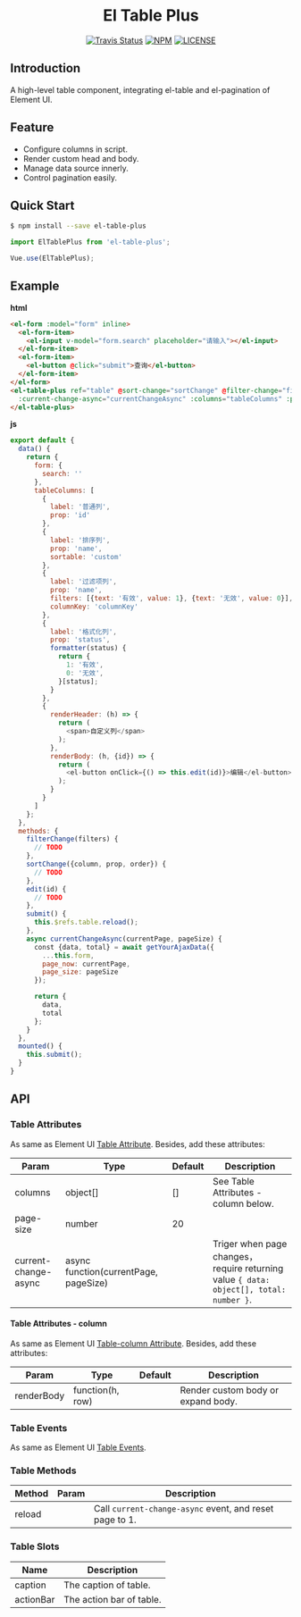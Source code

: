 <h1 align="center">El Table Plus</h1>

<p align="center">
  <a href="https://travis-ci.org/chikara-chan/el-table-plus"><img alt="Travis Status" src="https://img.shields.io/travis/chikara-chan/el-table-plus/master.svg"></a>
  <a href="https://www.npmjs.com/package/el-table-plus"><img alt="NPM" src="https://img.shields.io/npm/v/el-table-plus.svg"></a>
  <a href="https://github.com/chikara-chan/el-table-plus/blob/master/LICENSE"><img alt="LICENSE" src="https://img.shields.io/npm/l/el-table-plus.svg"></a>
</p>

## Introduction

A high-level table component, integrating el-table and el-pagination of Element UI.

## Feature

- Configure columns in script.
- Render custom head and body.
- Manage data source innerly.
- Control pagination easily.

## Quick Start

``` bash
$ npm install --save el-table-plus
```

``` js
import ElTablePlus from 'el-table-plus';

Vue.use(ElTablePlus);
```

## Example

**html**

``` html
<el-form :model="form" inline>
  <el-form-item>
    <el-input v-model="form.search" placeholder="请输入"></el-input>
  </el-form-item>
  <el-form-item>
    <el-button @click="submit">查询</el-button>
  </el-form-item>
</el-form>
<el-table-plus ref="table" @sort-change="sortChange" @filter-change="filterChange"
  :current-change-async="currentChangeAsync" :columns="tableColumns" :page-size="20">
</el-table-plus>
```

**js**

``` js
export default {
  data() {
    return {
      form: {
        search: ''
      },
      tableColumns: [
        {
          label: '普通列',
          prop: 'id'
        },
        {
          label: '排序列',
          prop: 'name',
          sortable: 'custom'
        },
        {
          label: '过滤项列',
          prop: 'name',
          filters: [{text: '有效', value: 1}, {text: '无效', value: 0}],
          columnKey: 'columnKey'
        },
        {
          label: '格式化列',
          prop: 'status',
          formatter(status) {
            return {
              1: '有效',
              0: '无效',
            }[status];
          }
        },
        {
          renderHeader: (h) => {
            return (
              <span>自定义列</span>
            );
          },
          renderBody: (h, {id}) => {
            return (
              <el-button onClick={() => this.edit(id)}>编辑</el-button>
            );
          }
        }
      ]
    };
  },
  methods: {
    filterChange(filters) {
      // TODO
    },
    sortChange({column, prop, order}) {
      // TODO
    },
    edit(id) {
      // TODO
    },
    submit() {
      this.$refs.table.reload();
    },
    async currentChangeAsync(currentPage, pageSize) {
      const {data, total} = await getYourAjaxData({
        ...this.form,
        page_now: currentPage,
        page_size: pageSize
      });

      return {
        data,
        total
      };
    }
  },
  mounted() {
    this.submit();
  }
}
```

## API

### Table Attributes

As same as Element UI [Table Attribute](http://element.eleme.io/#/en-US/component/table#table-attributes). Besides, add these attributes:

Param | Type | Default | Description
--- | --- | --- | ---
columns | object[] | [] | See Table Attributes - column below.
page-size | number | 20 |
current-change-async | async function(currentPage, pageSize) | | Triger when page changes，require returning value `{ data: object[], total: number }`.

#### Table Attributes - column

As same as Element UI [Table-column Attribute](http://element.eleme.io/#/en-US/component/table#table-column-attributes). Besides, add these attributes:

Param | Type | Default | Description
--- | --- | --- | ---
renderBody | function(h, row) | | Render custom body or expand body.

### Table Events

As same as Element UI [Table Events](http://element.eleme.io/#/en-US/component/table#table-events).

### Table Methods

Method | Param | Description
--- | --- | ---
reload | | Call `current-change-async` event, and reset page to 1.

### Table Slots

Name | Description
--- | ---
caption | The caption of table.
actionBar | The action bar of table.
